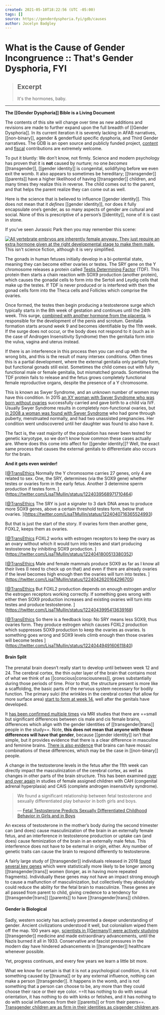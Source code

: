 ```yaml
---
created: 2021-05-10T18:22:56 (UTC -05:00)
tags: []
source: https://genderdysphoria.fyi/gdb/causes
author: Jocelyn Badgley
---
```


# What is the Cause of Gender Incongruence :: That's Gender Dysphoria, FYI

> ## Excerpt
> It's the hormones, baby.

---
**The [[Gender Dysphoria]] Bible is a Living Document**

The contents of this site will change over time as new additions and revisions are made to further expand upon the full breadth of [[Gender Dysphoria]]. In its current iteration it is severely lacking in AFAB narratives, [[non-binary]], agender & genderfluid specific dysphoria, and Third Gender narratives. The GDB is an open source and publicly funded project, [content](https://github.com/GenderDysphoria/GenderDysphoria.fyi) and [fiscal](https://patreon.com/curvyandtrans) contributions are extremely welcome.

To put it bluntly: We don’t know, not firmly. Science and modern psychology has proven that it is **not** caused by nurture; no one _becomes_ [[transgender]], [[gender identity]] is congenital, solidifying before we even exit the womb. It also appears to sometimes be hereditary; [[transgender]] [[parents]] have a higher likelihood of having [[transgender]] children, and many times they realize this in reverse. The child comes out to the parent, and that helps the parent realize they can come out as well.

Here is the science that is believed to influence [[gender identity]]. This does not mean that it _defines_ [[gender identity]], nor does it fully encapsulate one’s gender, as so many aspects of gender are cultural and social. None of this is prescriptive of a person’s [[identity]], none of it is cast in stone.

If you’ve seen Jurassic Park then you may remember this scene:

 [![All vertebrate embryos are inherently female anyway. They just require an extra hormone given at the right developmental stage to make them male.](https://genderdysphoria.fyi/gdb/jurassicpark-8386452ecc.jpeg)](https://genderdysphoria.fyi/gdb/jurassicpark-8386452ecc.jpeg) This isn't science fiction, although it is very simplified.

The gonads in human fetuses initially develop in a bi-potential state, meaning they can become either ovaries or testes. The SRY gene on the Y chromosome releases a protein called [Testis Determining Factor](https://en.wikipedia.org/wiki/Testis-determining_factor) (TDF). This protein then starts a chain reaction with SOX9 production (another protein), which causes the gonadal cells to form into the Sertoli and Leydig cells that make up the testes. If TDF is never produced or is interfered with then the gonad cells form into the Theca cells and Follicles which comprise the ovaries.

Once formed, the testes then begin producing a testosterone surge which typically starts in the 8th week of gestation and continues until the 24th week. This surge, [combined with another hormone from the placenta](https://www.sciencedaily.com/releases/2019/02/190214153053.htm), is responsible for the development of the penis and scrotum. Genitalia formation starts around week 9 and becomes identifiable by the 11th week. If the surge does not occur, or the body does not respond to it (such as in the case of Androgen Insensitivity Syndrome) then the genitalia form into the vulva, vagina and uterus instead.

If there is an interference in this process then you can end up with the wrong bits, and this is the result of many intersex conditions. Often times this is a partial development, where the external genitalia only partially form, but functional gonads still exist. Sometimes the child comes out with fully functional male or female genitalia, but mismatched gonads. Sometimes the TDF protein fails to release and the fetus grows completely functional female reproductive organs, despite the presence of a Y chromosome.

This is known as Swyer Syndrome, and an unknown number of women may have this condition. In 2015 [an XY woman with Swyer Syndrome who was born without ovaries](https://www.independent.co.uk/news/science/mostly-male-woman-gives-birth-to-twins-in-medical-miracle-10033528.html) successfully carried and gave birth to a child via IVF. Usually Swyer Syndrome results in completely non-functional ovaries, but [in 2008 a woman was found with Swyer Syndrome](https://www.ncbi.nlm.nih.gov/pmc/articles/PMC2190741/) who had gone through puberty, menstruated normally, and had two unassisted pregnancies. Her condition went undiscovered until her daughter was found to also have it.

The fact is, the vast majority of the population has never been tested for genetic karyotype, so we don’t know how common these cases actually are. Where does this come into affect for [[gender identity]]? Well, the exact same process that causes the external genitals to differentiate also occurs for the brain.

**And it gets even weirder!**

[[@TransEthics](https://twitter.com/TransEthics) Normally the Y chromosome carries 27 genes, only 4 are related to sex. One, the SRY, determines (via the SOX9 gene) whether testes or ovaries form in the early fetus. Another 3 determine sperm production if testes form.
](https://twitter.com/LisaTMullin/status/1224039568971710464)

[[@TransEthics](https://twitter.com/TransEthics) The SRY is just a signaler to 3 dark DNA areas to produce more SOX9 genes, above a certain threshold testes form, below that ovaries.
](https://twitter.com/LisaTMullin/status/1224040716365524993)

But that is just the start of the story. If ovaries form then another gene, FOXL2, keeps them as ovaries.

[[@TransEthics](https://twitter.com/TransEthics) FOXL2 works with estrogen receptors to keep the ovary as an ovary without which it would turn into testes and start producing testosterone by inhibiting SOX9 production.
](https://twitter.com/LisaTMullin/status/1224041800513380352)

[[@TransEthics](https://twitter.com/TransEthics) Male and female mammals produce SOX9 as far as I know all their lives (I need to check up on that) and even if there are already ovaries if the level becomes high enough then the ovaries will turn into testes.
](https://twitter.com/LisaTMullin/status/1224042620164296705)

[[@TransEthics](https://twitter.com/TransEthics) But FOXL2 production depends on enough estrogen and/or the estrogen receptors working correctly. If something goes wrong with either then SOX9 production increases and existing ovaries will turn into testes and produce testosterone.
](https://twitter.com/LisaTMullin/status/1224043995413639168)

[[@TransEthics](https://twitter.com/TransEthics) So there is a feedback loop: No SRY means less SOX9, thus ovaries form. They produce estrogen which causes FOXL2 production which suppresses SOX9 production to keep the ovaries as ovaries. Is something goes wrong and SOX9 levels climb enough then those ovaries will become testes
](https://twitter.com/LisaTMullin/status/1224044949160611840)

#### Brain Split 
The prenatal brain doesn’t really start to develop until between week 12 and 24. The cerebral cortex, the thin outer layer of the brain that contains most of what we think of as [[conscious|consciousness]], grows substantially during those periods of time. Prior to that, the structure present is more like a scaffolding, the basic parts of the nervous system necessary for bodily function. The primary sulci (the wrinkles in the cerebral cortex that allow for more surface area) [start to form at week 14](https://www.ncbi.nlm.nih.gov/pmc/articles/PMC2989000/[[Sec5title]]), well after the genitals have developed.

It [has been confirmed multiple times](https://www.the-scientist.com/features/are-the-brains-of-[[transgender]]-people-different-from-those-of-cisgender-people-30027) via MRI studies that there are ==small but significant differences between cis male and cis female brains, differences which align with the gender identities of [[transgender|trans]] people in the study==. Note, **this does not mean that anyone with those differences will have that gender**, because [[gender identity]] isn’t that simple, but it provides evidence that there is a clear difference in masculine and feminine brains. [There is also evidence](https://www.pnas.org/content/112/50/15468) that brains can have mosaic combinations of these differences, which may be the case in [[non-binary]] people.

A change in the testosterone levels in the fetus after the 11th week can directly impact the masculinization of the cerebral cortex, as well as changes in other parts of the brain structure. This has been examined [over and over again](https://www.ncbi.nlm.nih.gov/pmc/articles/PMC4350266/) in studies of female assigned children with CAH (congenital adrenal hyperplasia) and CAIS (complete androgen insensitivity syndrome).

> We found a significant relationship between fetal testosterone and sexually differentiated play behavior in both girls and boys.
> 
> — [Fetal Testosterone Predicts Sexually Differentiated Childhood Behavior in Girls and in Boys](https://www.ncbi.nlm.nih.gov/pmc/articles/PMC2778233/)

An excess of testosterone in the mother’s body during the second trimester can (and does) cause masculinization of the brain in an externally female fetus, and an interference in testosterone production or uptake can (and does) cause feminization of the brain in an externally male fetus. This interference does not have to be external in origin, either. Any number of genetic traits can cause the brain to respond differently to testosterone.

A fairly large study of [[transgender]] individuals released in 2018 [found several key genes](https://academic.oup.com/jcem/article/104/2/390/5104458) which were statistically more likely to be longer among [[transgender|trans]] women (longer, as in having more repeated fragments). Individually these genes may not have an impact strong enough to cause a malfunction of masculinization, but collectively they absolutely could reduce the ability for the fetal brain to masculinize. These genes are all passed from parent to child, giving credence to a tendency for [[transgender|trans]] [[parents]] to have [[transgender|trans]] children.

#### Gender is Biological 
Sadly, western society has actively prevented a deeper understanding of gender. Ancient civilizations understood it well, but colonialism wiped them off the map. 100 years ago, [scientists in [[Germany]] were actively studying](https://en.wikipedia.org/wiki/Institut_f%C3%BCr_Sexualwissenschaft) [[transgender]] medicine and made extraordinary advancements, until the Nazis burned it all in 1933. Conservative and fascist pressures in the modern day have hindered advancements in [[transgender]] healthcare whenever possible.

Yet, progress continues, and every few years we learn a little bit more.

What we know for certain is that it is not a psychological condition, it is not something caused by [[trauma]] or by any external influence, nothing can make a person [[transgender]]. It happens in the womb, and is not something that a person can choose to be, any more than they could choose their race or their eye color. ==It has nothing to do with sexual orientation, it has nothing to do with kinks or fetishes, and it has nothing to do with social influences from their [[parents]] or from their peers==. [Transgender children are as firm in their identities as cisgender children are](https://www.forbes.com/sites/dawnstaceyennis/2020/12/29/study-[[transgender]]-children-recognize-their-authentic-gender-at-early-age-just-like-other-kids/[[20bbb14526bf]]).
